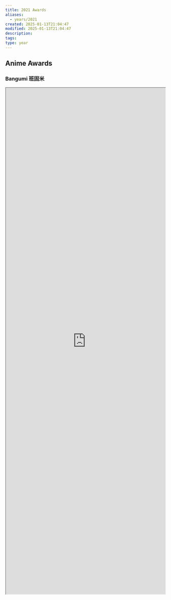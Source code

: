 ```yaml
---
title: 2021 Awards
aliases:
  - years/2021
created: 2025-01-13T21:04:47
modified: 2025-01-13T21:04:47
description: 
tags: 
type: year
---
```


## Anime Awards

### Bangumi 班固米

<iframe src='https://bgm.tv/award/2021' style='height:40vh;width:100%' class='iframe-radius' allow='fullscreen'/><center>via: <a href='https://bgm.tv/award/2021' target='_blank' class='external-link'>https://bgm.tv/award/2021</a></center>

### Animecorner

<iframe src='https://animecorner.me/2021-anime-of-the-year-awards-winners/' style='height:40vh;width:100%' class='iframe-radius' allow='fullscreen'/><center>via: <a href='https://animecorner.me/2021-anime-of-the-year-awards-winners/' target='_blank' class='external-link'>https://animecorner.me/2021-anime-of-the-year-awards-winners/</a></center>

## Game Awards

### Steam

<iframe src='https://store.steampowered.com/steamawards/2021?l=schinese' style='height:40vh;width:100%' class='iframe-radius' allow='fullscreen'/><center>via: <a href='https://store.steampowered.com/steamawards/2021?l=schinese' target='_blank' class='external-link'>https://store.steampowered.com/steamawards/2021?l=schinese</a></center>

### TGA

<iframe src='https://thegameawards.com/rewind/year-2021' style='height:40vh;width:100%' class='iframe-radius' allow='fullscreen'/><center>via: <a href='https://thegameawards.com/rewind/year-2021' target='_blank' class='external-link'>https://thegameawards.com/rewind/year-2021</a></center>

### Metacritic

<iframe src='https://www.metacritic.com/browse/games/score/metascore/year/all/filtered?view=detailed&sort=desc&year_selected=2021' style='height:40vh;width:100%' class='iframe-radius' allow='fullscreen'/><center>via: <a href='https://www.metacritic.com/browse/games/score/metascore/year/all/filtered?view=detailed&sort=desc&year_selected=2021' target='_blank' class='external-link'>https://www.metacritic.com/browse/games/score/metascore/year/all/filtered?view=detailed&sort=desc&year_selected=2021</a></center>

## Novel Awards

### Douban

<iframe src='https://book.douban.com/annual/2021' style='height:40vh;width:100%' class='iframe-radius' allow='fullscreen'/><center>via: <a href='https://book.douban.com/annual/2021' target='_blank' class='external-link'>https://book.douban.com/annual/2021</a></center>

## Movie Awards

### Douban

<iframe src='https://movie.douban.com/annual/2021' style='height:40vh;width:100%' class='iframe-radius' allow='fullscreen'/><center>via: <a href='https://movie.douban.com/annual/2021' target='_blank' class='external-link'>https://movie.douban.com/annual/2021</a></center>

### Academy

<iframe src='https://www.imdb.com/event/ev0000003/2021/1/' style='height:40vh;width:100%' class='iframe-radius' allow='fullscreen'/><center>via: <a href='https://www.imdb.com/event/ev0000003/2021/1/' target='_blank' class='external-link'>https://www.imdb.com/event/ev0000003/2021/1/</a></center>

## Music Awards

### Douban

<iframe src='https://music.douban.com/annual/2021' style='height:40vh;width:100%' class='iframe-radius' allow='fullscreen'/><center>via: <a href='https://music.douban.com/annual/2021' target='_blank' class='external-link'>https://music.douban.com/annual/2021</a></center>

## Coding Awards

### Product Hunt

<iframe src=' https://www.producthunt.com/golden-kitty-awards/hall-of-fame?year=2021' style='height:40vh;width:100%' class='iframe-radius' allow='fullscreen'/><center>via: <a href=' https://www.producthunt.com/golden-kitty-awards/hall-of-fame?year=2021' target='_blank' class='external-link'> https://www.producthunt.com/golden-kitty-awards/hall-of-fame?year=2021</a></center>

## Mobile

### Apple Store

<iframe src='https://developer.apple.com/design/awards/2021' style='height:40vh;width:100%' class='iframe-radius' allow='fullscreen'/><center>via: <a href='https://developer.apple.com/design/awards/2021' target='_blank' class='external-link'>https://developer.apple.com/design/awards/2021</a></center>

### Google Play

<iframe src='https://play.google.com/store/apps/editorial?id=mc_bestof2021_xfn_fcp&hl=en' style='height:40vh;width:100%' class='iframe-radius' allow='fullscreen'/><center>via: <a href='https://play.google.com/store/apps/editorial?id=mc_bestof2021_xfn_fcp&hl=en' target='_blank' class='external-link'>https://play.google.com/store/apps/editorial?id=mc_bestof2021_xfn_fcp&hl=en</a></center>

## Hentai Awards #nsfw

### Moe Game

<iframe src='https://moe-gameaward.com/prize/2021' style='height:40vh;width:100%' class='iframe-radius' allow='fullscreen'/><center>via: <a href='https://moe-gameaward.com/prize/2021' target='_blank' class='external-link'>https://moe-gameaward.com/prize/2021</a></center>

###  DLsite Game Sale Ranking

<iframe src='https://www.dlsite.com/maniax/ranking/year?year=2021&sort=sale&category=game' style='height:40vh;width:100%' class='iframe-radius' allow='fullscreen'/><center>via: <a href='https://www.dlsite.com/maniax/ranking/year?year=2021&sort=sale&category=game' target='_blank' class='external-link'>https://www.dlsite.com/maniax/ranking/year?year=2021&sort=sale&category=game</a></center>

### DLsite Voice Sale Ranking

<iframe src='https://www.dlsite.com/maniax/ranking/year?year=2021&sort=sale&category=voice' style='height:40vh;width:100%' class='iframe-radius' allow='fullscreen'/><center>via: <a href='https://www.dlsite.com/maniax/ranking/year?year=2021&sort=sale&category=voice' target='_blank' class='external-link'>https://www.dlsite.com/maniax/ranking/year?year=2021&sort=sale&category=voice</a></center>

### DLsite Comic Sale Ranking

<iframe src='https://www.dlsite.com/maniax/ranking/year?year=2021&sort=sale&category=comic' style='height:40vh;width:100%' class='iframe-radius' allow='fullscreen'/><center>via: <a href='https://www.dlsite.com/maniax/ranking/year?year=2021&sort=sale&category=comic' target='_blank' class='external-link'>https://www.dlsite.com/maniax/ranking/year?year=2021&sort=sale&category=comic</a></center>

